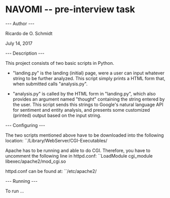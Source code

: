 # NAVOMI -- pre-interview task

--- Author ---

Ricardo de O. Schmidt

July 14, 2017


--- Description ---

This project consists of two basic scripts in Python.

* "landing.py" is the landing (initial) page, were a user can input whatever
string to be further analyzed. This script simply prints a HTML form that, when
submitted calls "analysis.py".

* "analysis.py" is called by the HTML form in "landing.py", which also
provides an argument named "thought" containing the string entered by the
user. This script sends this strings to Google's natural language API for
sentiment and entity analysis, and presents some customized (printed) output
based on the input string.


--- Configuring ---

The two scripts mentioned above have to be downloaded into the following
location:
``/Library/WebServer/CGI-Executables/

Apache has to be running and able to do CGI. Therefore, you have to uncomment
the following line in httpd.conf:
``LoadModule cgi_module libexec/apache2/mod_cgi.so

httpd.conf can be found at:
``/etc/apache2/

--- Running ---

To run ...

